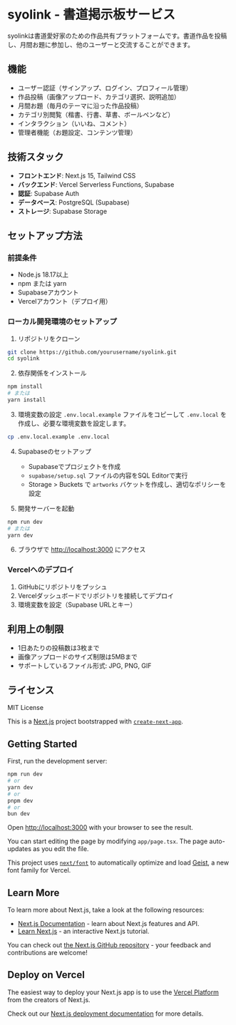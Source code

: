 # syolink - 書道掲示板サービス

syolinkは書道愛好家のための作品共有プラットフォームです。書道作品を投稿し、月間お題に参加し、他のユーザーと交流することができます。

## 機能

- ユーザー認証（サインアップ、ログイン、プロフィール管理）
- 作品投稿（画像アップロード、カテゴリ選択、説明追加）
- 月間お題（毎月のテーマに沿った作品投稿）
- カテゴリ別閲覧（楷書、行書、草書、ボールペンなど）
- インタラクション（いいね、コメント）
- 管理者機能（お題設定、コンテンツ管理）

## 技術スタック

- **フロントエンド**: Next.js 15, Tailwind CSS
- **バックエンド**: Vercel Serverless Functions, Supabase
- **認証**: Supabase Auth
- **データベース**: PostgreSQL (Supabase)
- **ストレージ**: Supabase Storage

## セットアップ方法

### 前提条件

- Node.js 18.17以上
- npm または yarn
- Supabaseアカウント
- Vercelアカウント（デプロイ用）

### ローカル開発環境のセットアップ

1. リポジトリをクローン
```bash
git clone https://github.com/yourusername/syolink.git
cd syolink
```

2. 依存関係をインストール
```bash
npm install
# または
yarn install
```

3. 環境変数の設定
`.env.local.example` ファイルをコピーして `.env.local` を作成し、必要な環境変数を設定します。
```bash
cp .env.local.example .env.local
```

4. Supabaseのセットアップ
   - Supabaseでプロジェクトを作成
   - `supabase/setup.sql` ファイルの内容をSQL Editorで実行
   - Storage > Buckets で `artworks` バケットを作成し、適切なポリシーを設定

5. 開発サーバーを起動
```bash
npm run dev
# または
yarn dev
```

6. ブラウザで [http://localhost:3000](http://localhost:3000) にアクセス

### Vercelへのデプロイ

1. GitHubにリポジトリをプッシュ
2. Vercelダッシュボードでリポジトリを接続してデプロイ
3. 環境変数を設定（Supabase URLとキー）

## 利用上の制限

- 1日あたりの投稿数は3枚まで
- 画像アップロードのサイズ制限は5MBまで
- サポートしているファイル形式: JPG, PNG, GIF

## ライセンス

MIT License



This is a [Next.js](https://nextjs.org) project bootstrapped with [`create-next-app`](https://nextjs.org/docs/app/api-reference/cli/create-next-app).

## Getting Started

First, run the development server:

```bash
npm run dev
# or
yarn dev
# or
pnpm dev
# or
bun dev
```

Open [http://localhost:3000](http://localhost:3000) with your browser to see the result.

You can start editing the page by modifying `app/page.tsx`. The page auto-updates as you edit the file.

This project uses [`next/font`](https://nextjs.org/docs/app/building-your-application/optimizing/fonts) to automatically optimize and load [Geist](https://vercel.com/font), a new font family for Vercel.

## Learn More

To learn more about Next.js, take a look at the following resources:

- [Next.js Documentation](https://nextjs.org/docs) - learn about Next.js features and API.
- [Learn Next.js](https://nextjs.org/learn) - an interactive Next.js tutorial.

You can check out [the Next.js GitHub repository](https://github.com/vercel/next.js) - your feedback and contributions are welcome!

## Deploy on Vercel

The easiest way to deploy your Next.js app is to use the [Vercel Platform](https://vercel.com/new?utm_medium=default-template&filter=next.js&utm_source=create-next-app&utm_campaign=create-next-app-readme) from the creators of Next.js.

Check out our [Next.js deployment documentation](https://nextjs.org/docs/app/building-your-application/deploying) for more details.
